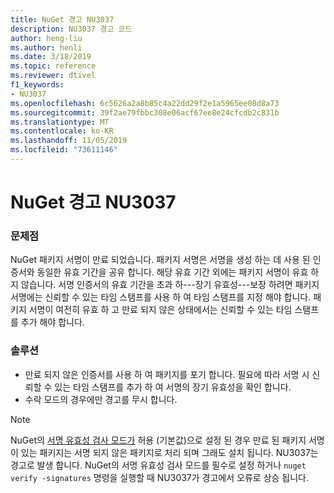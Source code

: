 ```yaml
---
title: NuGet 경고 NU3037
description: NU3037 경고 코드
author: heng-liu
ms.author: henli
ms.date: 3/18/2019
ms.topic: reference
ms.reviewer: dtivel
f1_keywords:
- NU3037
ms.openlocfilehash: 6c5626a2a8b85c4a22dd29f2e1a5965ee08d8a73
ms.sourcegitcommit: 39f2ae79fbbc308e06acf67ee8e24cfcdb2c831b
ms.translationtype: MT
ms.contentlocale: ko-KR
ms.lasthandoff: 11/05/2019
ms.locfileid: "73611146"
---
```

# <a name="nuget-warning-nu3037"></a>NuGet 경고 NU3037

### <a name="issue"></a>문제점

NuGet 패키지 서명이 만료 되었습니다.
패키지 서명은 서명을 생성 하는 데 사용 된 인증서와 동일한 유효 기간을 공유 합니다. 해당 유효 기간 외에는 패키지 서명이 유효 하지 않습니다.
서명 인증서의 유효 기간을 초과 하---장기 유효성---보장 하려면 패키지 서명에는 신뢰할 수 있는 타임 스탬프를 사용 하 여 타임 스탬프를 지정 해야 합니다. 패키지 서명이 여전히 유효 하 고 만료 되지 않은 상태에서는 신뢰할 수 있는 타임 스탬프를 추가 해야 합니다.


### <a name="solution"></a>솔루션

* 만료 되지 않은 인증서를 사용 하 여 패키지를 포기 합니다. 필요에 따라 서명 시 신뢰할 수 있는 타임 스탬프를 추가 하 여 서명의 장기 유효성을 확인 합니다.
* 수락 모드의 경우에만 경고를 무시 합니다.

> [!Note]
> NuGet의 [서명 유효성 검사 모드가](https://docs.microsoft.com/nuget/consume-packages/installing-signed-packages#configure-package-signature-requirements) 허용 (기본값)으로 설정 된 경우 만료 된 패키지 서명이 있는 패키지는 서명 되지 않은 패키지로 처리 되며 그래도 설치 됩니다. NU3037는 경고로 발생 합니다. NuGet의 서명 유효성 검사 모드를 필수로 설정 하거나 `nuget verify -signatures` 명령을 실행할 때 NU3037가 경고에서 오류로 상승 됩니다. 